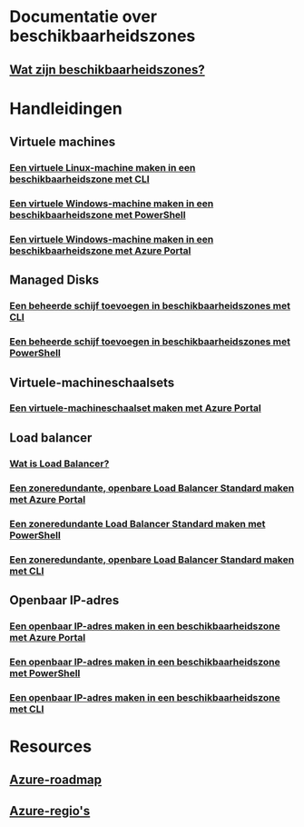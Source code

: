 
# Documentatie over beschikbaarheidszones
## [Wat zijn beschikbaarheidszones?](az-overview.md)

# Handleidingen

## Virtuele machines
### [Een virtuele Linux-machine maken in een beschikbaarheidszone met CLI](../virtual-machines/linux/create-cli-availability-zone.md)
### [Een virtuele Windows-machine maken in een beschikbaarheidszone met PowerShell](../virtual-machines/windows/create-powershell-availability-zone.md)
### [Een virtuele Windows-machine maken in een beschikbaarheidszone met Azure Portal](../virtual-machines/windows/create-portal-availability-zone.md)


## Managed Disks
### [Een beheerde schijf toevoegen in beschikbaarheidszones met CLI](../virtual-machines/linux/add-disk.md#use-managed-disks)
### [Een beheerde schijf toevoegen in beschikbaarheidszones met PowerShell](../virtual-machines/windows/attach-disk-ps.md#add-an-empty-data-disk-to-a-virtual-machine)

## Virtuele-machineschaalsets
### [Een virtuele-machineschaalset maken met Azure Portal](../virtual-machine-scale-sets/virtual-machine-scale-sets-portal-create.md)

## Load balancer
### [Wat is Load Balancer?](../load-balancer/load-balancer-standard-overview.md)
### [Een zoneredundante, openbare Load Balancer Standard maken met Azure Portal](../load-balancer/load-balancer-get-started-internet-az-portal.md)
### [Een zoneredundante Load Balancer Standard maken met PowerShell](../load-balancer/load-balancer-get-started-internet-az-powershell.md)
### [Een zoneredundante, openbare Load Balancer Standard maken met CLI](../load-balancer/load-balancer-get-started-internet-az-cli.md)

## Openbaar IP-adres
### [Een openbaar IP-adres maken in een beschikbaarheidszone met Azure Portal](../virtual-network/create-public-ip-availability-zone-portal.md)
### [Een openbaar IP-adres maken in een beschikbaarheidszone met PowerShell](../virtual-network/create-public-ip-availability-zone-powershell.md)
### [Een openbaar IP-adres maken in een beschikbaarheidszone met CLI](../virtual-network/create-public-ip-availability-zone-cli.md)

# Resources
## [Azure-roadmap](https://azure.microsoft.com/roadmap/)
## [Azure-regio's](https://azure.microsoft.com/regions/)
